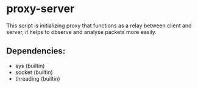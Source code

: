 # proxy-server
This script is initializing proxy that functions as a relay between client and server, it helps to observe and analyse packets more easily.

## Dependencies:
- sys (builtin)
- socket (builtin)
- threading (builtin)
